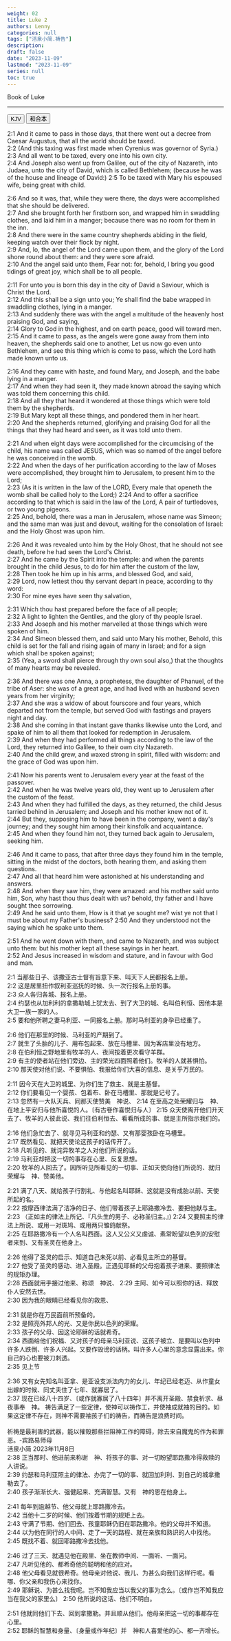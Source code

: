 ```yaml
---
weight: 02
title: Luke 2
authors: Lenny 
categories: null
tags: ["活泉小简.祷告"]
description: 
draft: false
date: "2023-11-09"
lastmod: "2023-11-09"
series: null
toc: true
---
```


Book of Luke
<!--more-->
---

<!-- Tab links -->
<div class="tab">
  <button class="tablinks active" onclick="tablabel(event, 'english')">KJV</button>
  <button class="tablinks" onclick="tablabel(event, 'chinese')">和合本</button>
</div>

<!-- Tab content -->
<div id="english" class="tabcontent" style="display:block">

2:1 And it came to pass in those days, that there went out a decree from Caesar Augustus, that all the world should be taxed.  
2:2 (And this taxing was first made when Cyrenius was governor of Syria.)
2:3 And all went to be taxed, every one into his own city.  
2:4 And Joseph also went up from Galilee, out of the city of Nazareth, into Judaea, unto the city of David, which is called Bethlehem; (because he was of the house and lineage of David:)
2:5 To be taxed with Mary his espoused wife, being great with child.  

2:6 And so it was, that, while they were there, the days were accomplished that she should be delivered.  
2:7 And she brought forth her firstborn son, and wrapped him in swaddling clothes, and laid him in a manger; because there was no room for them in the inn.  
2:8 And there were in the same country shepherds abiding in the field, keeping watch over their flock by night.  
2:9 And, lo, the angel of the Lord came upon them, and the glory of the Lord shone round about them: and they were sore afraid.  
2:10 And the angel said unto them, Fear not: for, behold, I bring you good tidings of great joy, which shall be to all people.  

2:11 For unto you is born this day in the city of David a Saviour, which is Christ the Lord.  
2:12 And this shall be a sign unto you; Ye shall find the babe wrapped in swaddling clothes, lying in a manger.  
2:13 And suddenly there was with the angel a multitude of the heavenly host praising God, and saying,  
2:14 Glory to God in the highest, and on earth peace, good will toward men.  
2:15 And it came to pass, as the angels were gone away from them into heaven, the shepherds said one to another, Let us now go even unto Bethlehem, and see this thing which is come to pass, which the Lord hath made known unto us.  

2:16 And they came with haste, and found Mary, and Joseph, and the babe lying in a manger.  
2:17 And when they had seen it, they made known abroad the saying which was told them concerning this child.  
2:18 And all they that heard it wondered at those things which were told them by the shepherds.  
2:19 But Mary kept all these things, and pondered them in her heart.  
2:20 And the shepherds returned, glorifying and praising God for all the things that they had heard and seen, as it was told unto them.  

2:21 And when eight days were accomplished for the circumcising of the child, his name was called JESUS, which was so named of the angel before he was conceived in the womb.  
2:22 And when the days of her purification according to the law of Moses were accomplished, they brought him to Jerusalem, to present him to the Lord;  
2:23 (As it is written in the law of the LORD, Every male that openeth the womb shall be called holy to the Lord;)
2:24 And to offer a sacrifice according to that which is said in the law of the Lord, A pair of turtledoves, or two young pigeons.  
2:25 And, behold, there was a man in Jerusalem, whose name was Simeon; and the same man was just and devout, waiting for the consolation of Israel: and the Holy Ghost was upon him.  

2:26 And it was revealed unto him by the Holy Ghost, that he should not see death, before he had seen the Lord's Christ.  
2:27 And he came by the Spirit into the temple: and when the parents brought in the child Jesus, to do for him after the custom of the law,  
2:28 Then took he him up in his arms, and blessed God, and said,  
2:29 Lord, now lettest thou thy servant depart in peace, according to thy word:  
2:30 For mine eyes have seen thy salvation,  

2:31 Which thou hast prepared before the face of all people;  
2:32 A light to lighten the Gentiles, and the glory of thy people Israel.  
2:33 And Joseph and his mother marvelled at those things which were spoken of him.  
2:34 And Simeon blessed them, and said unto Mary his mother, Behold, this child is set for the fall and rising again of many in Israel; and for a sign which shall be spoken against;  
2:35 (Yea, a sword shall pierce through thy own soul also,) that the thoughts of many hearts may be revealed.  

2:36 And there was one Anna, a prophetess, the daughter of Phanuel, of the tribe of Aser: she was of a great age, and had lived with an husband seven years from her virginity;  
2:37 And she was a widow of about fourscore and four years, which departed not from the temple, but served God with fastings and prayers night and day.  
2:38 And she coming in that instant gave thanks likewise unto the Lord, and spake of him to all them that looked for redemption in Jerusalem.  
2:39 And when they had performed all things according to the law of the Lord, they returned into Galilee, to their own city Nazareth.  
2:40 And the child grew, and waxed strong in spirit, filled with wisdom: and the grace of God was upon him.  

2:41 Now his parents went to Jerusalem every year at the feast of the passover.  
2:42 And when he was twelve years old, they went up to Jerusalem after the custom of the feast.  
2:43 And when they had fulfilled the days, as they returned, the child Jesus tarried behind in Jerusalem; and Joseph and his mother knew not of it.  
2:44 But they, supposing him to have been in the company, went a day's journey; and they sought him among their kinsfolk and acquaintance.  
2:45 And when they found him not, they turned back again to Jerusalem, seeking him.  

2:46 And it came to pass, that after three days they found him in the temple, sitting in the midst of the doctors, both hearing them, and asking them questions.  
2:47 And all that heard him were astonished at his understanding and answers.  
2:48 And when they saw him, they were amazed: and his mother said unto him, Son, why hast thou thus dealt with us? behold, thy father and I have sought thee sorrowing.  
2:49 And he said unto them, How is it that ye sought me? wist ye not that I must be about my Father's business?
2:50 And they understood not the saying which he spake unto them.  

2:51 And he went down with them, and came to Nazareth, and was subject unto them: but his mother kept all these sayings in her heart.  
2:52 And Jesus increased in wisdom and stature, and in favour with God and man.  
</div>



<div id="chinese" class="tabcontent">

2:1 当那些日子、该撒亚古士督有旨意下来、叫天下人民都报名上册。  
2:2 这是居里扭作叙利亚巡抚的时候、头一次行报名上册的事。  
2:3 众人各归各城、报名上册。  
2:4 约瑟也从加利利的拿撒勒城上犹太去、到了大卫的城、名叫伯利恒、因他本是大卫一族一家的人。  
2:5 要和他所聘之妻马利亚、一同报名上册。那时马利亚的身孕已经重了。  

2:6 他们在那里的时候、马利亚的产期到了。  
2:7 就生了头胎的儿子、用布包起来、放在马槽里、因为客店里没有地方。  
2:8 在伯利恒之野地里有牧羊的人、夜间按着更次看守羊群。  
2:9 有主的使者站在他们旁边、主的荣光四面照着他们。牧羊的人就甚惧怕。  
2:10 那天使对他们说、不要惧怕、我报给你们大喜的信息、是关乎万民的。  

2:11 因今天在大卫的城里、为你们生了救主、就是主基督。  
2:12 你们要看见一个婴孩、包着布、卧在马槽里、那就是记号了。  
2:13 忽然有一大队天兵、同那天使赞美　神说、
2:14 在至高之处荣耀归与　神、在地上平安归与他所喜悦的人。〔有古卷作喜悦归与人〕
2:15 众天使离开他们升天去了、牧羊的人彼此说、我们往伯利恒去、看看所成的事、就是主所指示我们的。  

2:16 他们急忙去了、就寻见马利亚和约瑟、又有那婴孩卧在马槽里。  
2:17 既然看见、就把天使论这孩子的话传开了。  
2:18 凡听见的、就诧异牧羊之人对他们所说的话。  
2:19 马利亚却把这一切的事存在心里、反复思想。  
2:20 牧羊的人回去了。因所听见所看见的一切事、正如天使向他们所说的、就归荣耀与　神、赞美他。  

2:21 满了八天、就给孩子行割礼、与他起名叫耶稣、这就是没有成胎以前、天使所起的名。  
2:22 按摩西律法满了洁净的日子、他们带着孩子上耶路撒冷去、要把他献与主。  
2:23 （正如主的律法上所记、『凡头生的男子、必称圣归主。』)
2:24 又要照主的律法上所说、或用一对斑鸠、或用两只雏鸽献祭。  
2:25 在耶路撒冷有一个人名叫西面。这人又公义又虔诚、素常盼望以色列的安慰者来到、又有圣灵在他身上。  

2:26 他得了圣灵的启示、知道自己未死以前、必看见主所立的基督。  
2:27 他受了圣灵的感动、进入圣殿。正遇见耶稣的父母抱着孩子进来、要照律法的规矩办理。  
2:28 西面就用手接过他来、称颂　神说、
2:29 主阿、如今可以照你的话、释放仆人安然去世。  
2:30 因为我的眼睛已经看见你的救恩、

2:31 就是你在万民面前所预备的。  
2:32 是照亮外邦人的光、又是你民以色列的荣耀。  
2:33 孩子的父母、因这论耶稣的话就希奇。  
2:34 西面给他们祝福、又对孩子的母亲马利亚说、这孩子被立、是要叫以色列中许多人跌倒、许多人兴起。又要作毁谤的话柄。叫许多人心里的意念显露出来。你自己的心也要被刀刺透。  
2:35 见上节

2:36 又有女先知名叫亚拿、是亚设支派法内力的女儿、年纪已经老迈、从作童女出嫁的时候、同丈夫住了七年、就寡居了。  
2:37 现在已经八十四岁、〔或作就寡居了八十四年〕并不离开圣殿、禁食祈求、昼夜事奉　神。<label for="prayer" class="margin-toggle sidenote-number"></label><span class="sidenote">
祷告满足了一些定律，使神可以祷作工，并使袖成就袖的目的。如果这定律不存在，则神不需要袖孩子们的祷告，而祷告是浪费时间。
<br><br>祈祷是最利害的武器，能以摧毁那些拦阻神工作的障碍，除去来自魔鬼的作为和罪恶。-宾路易师母
<br>活泉小简 2023年11月8日</span>  
2:38 正当那时、他进前来称谢　神、将孩子的事、对一切盼望耶路撒冷得救赎的人讲说。  
2:39 约瑟和马利亚照主的律法、办完了一切的事、就回加利利、到自己的城拿撒勒去了。  
2:40 孩子渐渐长大、强健起来、充满智慧。又有　神的恩在他身上。  

2:41 每年到逾越节、他父母就上耶路撒冷去。  
2:42 当他十二岁的时候、他们按着节期的规矩上去。  
2:43 守满了节期、他们回去、孩童耶稣仍旧在耶路撒冷。他的父母并不知道。  
2:44 以为他在同行的人中间、走了一天的路程、就在亲族和熟识的人中找他。  
2:45 既找不着、就回耶路撒冷去找他。  

2:46 过了三天、就遇见他在殿里、坐在教师中间、一面听、一面问。  
2:47 凡听见他的、都希奇他的聪明和他的应对。  
2:48 他父母看见就很希奇。他母亲对他说、我儿、为甚么向我们这样行呢。看哪、你父亲和我伤心来找你。  
2:49 耶稣说、为甚么找我呢。岂不知我应当以我父的事为念么。〔或作岂不知我应当在我父的家里么〕
2:50 他所说的这话、他们不明白。  

2:51 他就同他们下去、回到拿撒勒。并且顺从他们。他母亲把这一切的事都存在心里。  
2:52 耶稣的智慧和身量、〔身量或作年纪〕并　神和人喜爱他的心、都一齐增长。  
</div>


